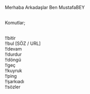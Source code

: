 Merhaba Arkadaşlar Ben MustafaBEY

<br>Komutlar;

<br>!!bitir
<br>!!bul [SÖZ / URL]
<br>!!devam
<br>!!durdur
<br>!!döngü
<br>!!geç
<br>!!kuyruk
<br>!!ping
<br>!!şarkıadı
<br>!!sözler